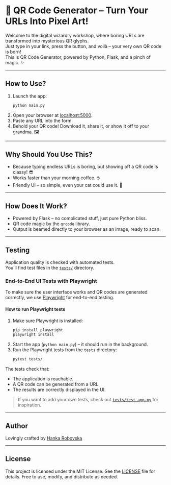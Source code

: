 # 🚀 QR Code Generator – Turn Your URLs Into Pixel Art!

Welcome to the digital wizardry workshop, where boring URLs are transformed into mysterious QR glyphs.  
Just type in your link, press the button, and voilà – your very own QR code is born!  
This is QR Code Generator, powered by Python, Flask, and a pinch of magic. ✨

---

## How to Use?
1. Launch the app:  
   ```bash
   python main.py
   ```
2. Open your browser at [localhost:5000](http://localhost:5000).
3. Paste any URL into the form.  
4. Behold your QR code! Download it, share it, or show it off to your grandma. 🖼️

---

## Why Should You Use This?
- Because typing endless URLs is boring, but showing off a QR code is classy! 😎
- Works faster than your morning coffee. ☕
- Friendly UI – so simple, even your cat could use it. 🐾

---

## How Does It Work?
- Powered by Flask – no complicated stuff, just pure Python bliss.
- QR code magic by the `qrcode` library.
- Output is beamed directly to your browser as an image, ready to scan.

---

## Testing
Application quality is checked with automated tests.  
You’ll find test files in the [`tests/`](./tests) directory.

### End-to-End UI Tests with Playwright

To make sure the user interface works and QR codes are generated correctly, we use [Playwright](https://playwright.dev/) for end-to-end testing.

#### How to run Playwright tests

1. Make sure Playwright is installed:
   ```bash
   pip install playwright
   playwright install
   ```
2. Start the app (`python main.py`) – it should run in the background.
3. Run the Playwright tests from the `tests` directory:
   ```bash
   pytest tests/
   ```

The tests check that:
- The application is reachable.
- A QR code can be generated from a URL.
- The results are correctly displayed in the UI.

> If you want to add your own tests, check out [`tests/test_app.py`](./tests/test_app.py) for inspiration.

---

## Author

Lovingly crafted by [Hanka Robovska](https://github.com/hrosicka)

---

## License

This project is licensed under the MIT License. See the [LICENSE](./LICENSE) file for details. Free to use, modify, and distribute as needed.



